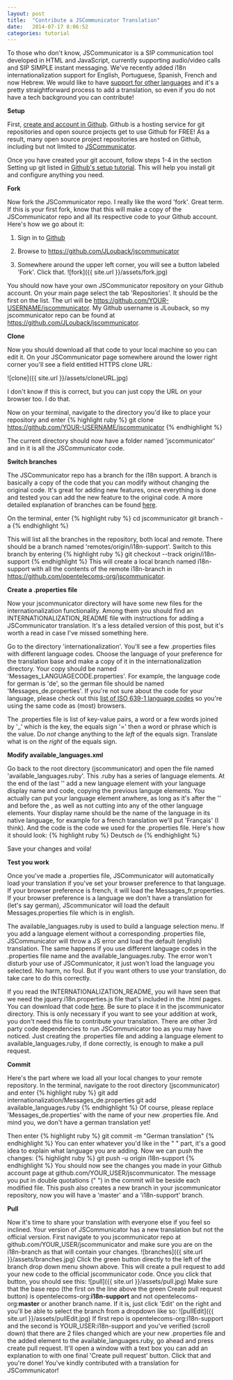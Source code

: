 ```yaml
---
layout: post
title:  "Contribute a JSCommunicator Translation"
date:   2014-07-17 8:06:52
categories: tutorial
---
```


To those who don't know, JSCommunicator is a SIP communication tool developed in HTML and JavaScript, currently supporting audio/video calls and SIP SIMPLE instant messaging. We've recently added i18n internationalization support for English, Portuguese, Spanish, French and now Hebrew. We would like to have [support for other languages](https://github.com/opentelecoms-org/jscommunicator/issues/5) and it's a pretty straightforward process to add a translation, so even if you do not have a tech background you can contribute!

**Setup**

First, [create and account in Github](https://github.com/). Github is a hosting service for git repositories and open source projects get to use Github for FREE! As a result, many open source project repositories are hosted on Github, including but not limited to [JSCommunicator](https://github.com/opentelecoms-org/jscommunicator). 


Once you have created your git account, follow steps 1-4 in the section Setting up git listed in [Github's setup tutorial](https://help.github.com/articles/set-up-git). This will help you install git and configure anything you need. 

**Fork**

Now fork the JSCommunicator repo. I really like the word 'fork'. Great term. If this is your first fork, know that this will make a copy of the JSCommunicator repo and all its respective code to your Github account. Here's how we go about it:

1. Sign in to [Github](http://github.com)

2. Browse to https://github.com/JLouback/jscommunicator

3. Somewhere around the upper left corner, you will see a button labeled 'Fork'. Click that. 
![fork]({{ site.url }}/assets/fork.jpg)

You should now have your own JSCommunicator repository on your Github account. On your main page select the tab 'Repositories'. It should be the first on the list. The url will be https://github.com/YOUR-USERNAME/jscommunicator. My Github username is JLouback, so my jscommunicator repo can be found at https://github.com/JLouback/jscommunicator.

**Clone**

Now you should download all that code to your local machine so you can edit it. On your JSCommunicator page somewhere around the lower right corner you'll see a field entitled HTTPS clone URL:

![clone]({{ site.url }}/assets/cloneURL.jpg)

I don't know if this is correct, but you can just copy the URL on your browser too. I do that.

Now on your terminal, navigate to the directory you'd like to place your repository and enter
{% highlight ruby %}
git clone https://github.com/YOUR-USERNAME/jscommunicator
{% endhighlight %}

The current directory should now have a folder named 'jscommunicator' and in it is all the JSCommunicator code. 

**Switch branches**

The JSCommunicator repo has a branch for the i18n support. A branch is basically a copy of the code that you can modify without changing the original code. It's great for adding new features, once everything is done and tested you can add the new feature to the original code. A more detailed explanation of branches can be found [here](https://help.github.com/articles/creating-and-deleting-branches-within-your-repository).

On the terminal, enter 
{% highlight ruby %}
cd jscommunicator
git branch -a
{% endhighlight %}

This will list all the branches in the repository, both local and remote. There should be a branch named 'remotes/origin/i18n-support'. Switch to this branch by entering
{% highlight ruby %}
git checkout --track origin/i18n-support
{% endhighlight %}
This will create a local branch named i18n-support with all the contents of the remote i18n-branch in https://github.com/opentelecoms-org/jscommunicator.

**Create a .properties file**

Now your jscommunicator directory will have some new files for the internationalization functionality. Among them you should find an INTERNATIONALIZATION_README file with instructions for adding a JSCommunicator translation. It's a less detailed version of this post, but it's worth a read in case I've missed something here. 

Go to the directory 'internationalization'. You'll see a few .properties files with different language codes. Choose the language of your preference for the translation base and make a copy of it in the internationalization directory. Your copy should be named 'Messages_LANGUAGECODE.properties'. For example, the language code for german is 'de', so the german file should be named 'Messages_de.properties'. If you're not sure about the code for your language, please check out this [list of ISO 639-1 language codes](http://en.wikipedia.org/wiki/List_of_ISO_639-1_codes) so you're using the same code as (most) browsers. 

The .properties file is list of key-value pairs, a word or a few words joined by '_' which is the key, the equals sign '=' then a word or phrase which is the value. Do *not* change anything to the *left* of the equals sign. Translate what is on the *right* of the equals sign. 

**Modify available_languages.xml**

Go back to the root directory (jscommunicator) and open the file named 'available_languages.ruby'. This .ruby has a series of language elements. At the end of the last '</language>' add a new language element with your language display name and code, copying the previous languge elements. You actually can put your language element anwhere, as long as it's after the '<list>' and before the </list>, as well as not cutting into any of the other language elements. Your display name should be the name of the language in its native language, for example for a french translation we'll put 'Français' (I think). And the code is the code we used for the .properties file. Here's how it should look:
{% highlight ruby %}
<language>
    <display>Deutsch</display>
    <code>de</code>
</language>
{% endhighlight %}

Save your changes and voila!

**Test you work**

Once you've made a .properties file, JSCommunicator will automatically load your translation if you've set your browser preference to that language. If your browser preference is french, it will load the Messages_fr.properties. If your browser preference is a language we don't have a translation for (let's say german), JScommunicator will load the default Messages.properties file which is in english. 

The available_languages.ruby is used to build a language selection menu. If you add a language element without a corresponding .properties file, JSCommunicator will throw a JS error and load the default (english) translation. The same happens if you use different language codes in the .properties file name and the available_languages.ruby. The error won't disturb your use of JSCommunicator, it just won't load the language you selected. No harm, no foul. But if you want others to use your translation, do take care to do this correctly.

If you read the INTERNATIONALIZATION_README, you will have seen that we need the jquery.i18n.properties.js file that's included in the .html pages. You can download that code [here]( https://code.google.com/p/jquery-i18n-properties/). Be sure to place it in the jscommunicator directory. This is only necessary if you want to see your addition at work, you don't need this file to contribute your translation. There are other 3rd party code dependencies to run JSCommunicator too as you may have noticed. Just creating the .properties file and adding a language element to available_languages.ruby, if done correctly, is enough to make a pull request. 

**Commit**

Here's the part where we load all your local changes to your remote repository. In the terminal, navigate to the root directory (jscommunicator) and enter
{% highlight ruby %}
git add internationalization/Messages_de.properties
git add available_languages.ruby
{% endhighlight %}
Of course, please replace 'Messages_de.properties' with the name of your new .properties file. And mind you, we don't have a german translation yet!

Then enter
{% highlight ruby %}
git commit -m "German translation"
{% endhighlight %}
You can enter whatever you'd like in the " " part, it's a good idea to explain what language you are adding. Now we can push the changes:
{% highlight ruby %}
git push -u origin i18n-support
{% endhighlight %}
You should now see the changes you made in your Github account page at github.com/YOUR_USER/jscommunicator. The message you put in double quotations (" ") in the commit will be beside each modified file. This push also creates a new branch in your jscommunicator repository, now you will have a 'master' and a 'i18n-support' branch.

**Pull**

Now it's time to share your translation with everyone else if you feel so inclined. Your version of JSCommunicator has a new translation but not the official version. First navigate to you jscommunicator repo at github.com/YOUR_USER/jscommunicator and make sure you are on the i18n-branch as that will contain your changes.
![branches]({{ site.url }}/assets/branches.jpg)
Click the green button directly to the left of the branch drop down menu shown above. This will create a pull request to add your new code to the official jscommunicator code. Once you click that button, you should see this:
![pull]({{ site.url }}/assets/pull.jpg)
Make sure that the base repo (the first on the line above the green Create pull request button) is opentelecoms-org:**i18n-support** and not opentelecoms-org:**master** or another branch name. If it is, just click 'Edit' on the right and you'll be able to select the branch from a dropdown like so:
![pullEdit]({{ site.url }}/assets/pullEdit.jpg)
If first repo is opentelecoms-org:i18n-support and the second is YOUR_USER:i18n-support and you've verified (scroll down) that there are 2 files changed which are your new .properties file and the added element to the available_languages.ruby, go ahead and press create pull request. It'll open a window with a text box you can add an explanation to with one final 'Create pull request' button. Click that and you're done! You've kindly contributed with a translation for JSCommunicator! 
